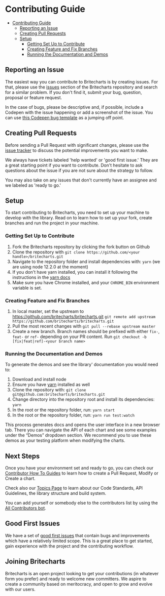 # Contributing Guide

<!-- @import "[TOC]" {cmd="toc" depthFrom=1 depthTo=6 orderedList=false} -->

<!-- code_chunk_output -->

* [Contributing Guide](#contributing-guide)
	* [Reporting an Issue](#reporting-an-issue)
	* [Creating Pull Requests](#creating-pull-requests)
	* [Setup](#setup)
		* [Getting Set Up to Contribute](#getting-set-up-to-contribute)
		* [Creating Feature and Fix Branches](#creating-feature-and-fix-branches)
		* [Running the Documentation and Demos](#running-the-documentation-and-demos)

<!-- /code_chunk_output -->

## Reporting an Issue
The easiest way you can contribute to Britecharts is by creating issues. For that, please use the [issues][issues] section of the Britecharts repository and search for a similar problem. If you don't find it, submit your bug, question, proposal or feature request.

In the case of bugs, please be descriptive and, if possible, include a Codepen with the issue happening or add a screenshot of the issue. You can use [this Codepen bug template](https://codepen.io/Britecharts/pen/PRyZNy?editors=1010#0) as a jumping off point.


## Creating Pull Requests
Before sending a Pull Request with significant changes, please use the [issue tracker][issues] to discuss the potential improvements you want to make.

We always have tickets labeled 'help wanted' or 'good first issue.' They are a great starting point if you want to contribute. Don't hesitate to ask questions about the issue if you are not sure about the strategy to follow.

You may also take on any issues that don't currently have an assignee and we labeled as 'ready to go.'

## Setup
To start contributing to Britecharts, you need to set up your machine to develop with the library. Read on to learn how to set up your fork, create branches and run the project in your machine.

### Getting Set Up to Contribute
1. Fork the Britecharts repository by clicking the fork button on Github
2. Clone the repository with `git clone https://github.com/<your handle>/britecharts.git`
3. Navigate to the repository folder and install dependencies with: `yarn` (we are using node 12.2.0 at the moment)
4. If you don't have yarn installed, you can install it following the instructions in the [yarn docs][yarn]
5. Make sure you have Chrome installed, and your `CHROME_BIN` environment variable is set.

### Creating Feature and Fix Branches
1. In local master, set the upstream to https://github.com/britecharts/britecharts.git
`git remote add upstream https://github.com/britecharts/britecharts.git`
2. Pull the most recent changes with `git pull --rebase upstream master`
3. Create a new branch. Branch names should be prefixed with either `fix-`, `feat-` or `ref-` depending on your PR content. Run `git checkout -b [fix|feat|ref]-<your branch name>`

### Running the Documentation and Demos
To generate the demos and see the library' documentation you would need to:

1. Download and install node
1. Ensure you have [yarn][yarn] installed as well
1. Clone the repository with:
    `git clone git@github.com:britecharts/britecharts.git`
1. Change directory into the repository root and install its dependencies:
    `yarn`
1. In the root or the repository folder, run:
    `yarn start`
1. In the root or the repository folder, run:
    `yarn run test:watch`

This process generates docs and opens the user interface in a new browser tab. There you can navigate the API of each chart and see some examples under the “Demos” dropdown section. We recommend you to use these demos as your testing platform when modifying the charts.

## Next Steps
Once you have your environment set and ready to go, you can check our [Contributor How To Guides][contributorHowTo] to learn how to create a Pull Request, Modify or Create a chart.

Check also our [Topics Page][topicsPage] to learn about our Code Standards, API Guidelines, the library structure and build system.

You can add yourself or somebody else to the contributors list by using the [All Contributors bot][allContributorsBot].

## Good First Issues
We have a set of [good first issues][good-first-issues] that contain bugs and improvements which have a relatively limited scope. This is a great place to get started, gain experience with the project and the contributing workflow.

## Joining Britecharts
Britecharts is an open project looking to get your contributions (in whatever form you prefer) and ready to welcome new committers. We aspire to create a community based on meritocracy, and open to grow and evolve with our users.

[yarn]: https://yarnpkg.com/lang/en/docs/install/
[issues]: https://github.com/britecharts/britecharts/issues
[contributorHowTo]: http://britecharts.github.io/britecharts/contributor-how-to-guides.html
[topicsPage]: http://britecharts.github.io/britecharts/topics-index.html
[allContributorsBot]: https://allcontributors.org/docs/en/bot/usage
[good-first-issues]: https://github.com/britecharts/britecharts/issues?q=is%3Aissue+is%3Aopen+sort%3Aupdated-desc+label%3A%22good+first+issue%22